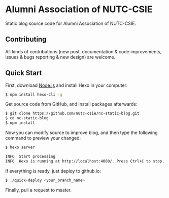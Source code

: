 # Alumni Association of NUTC-CSIE
Static blog source code for Alumni Association of NUTC-CSIE.

## Contributing
All kinds of contributions (new post, documentation & code improvements, issues & bugs reporting & new design) are welcome.

## Quick Start
First, download [Node.js](https://nodejs.org/en/) and install Hexo in your computer:
```sh
$ npm install hexo-cli -g
```

Get source code from GitHub, and install packages afterwards:
```sh
$ git clone https://github.com/nutc-csie/nc-static-blog.git
$ cd nc-static-blog
$ npm install
```

Now you can modify source to improve blog, and then type the following command to preview your changed:
```sh
$ hexo server

INFO  Start processing
INFO  Hexo is running at http://localhost:4000/. Press Ctrl+C to stop.
```

If everything is ready, just deploy to github.io:
```sh
$ ./quick-deploy <your_branch_name>
```

Finally, pull a request to master.

